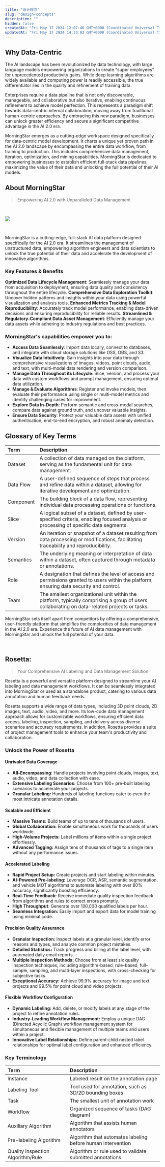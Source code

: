 ```yaml
---
title: "设计理念"
slug: "design-concepts"
description: ""
hidden: false
createdAt: "Fri May 17 2024 12:07:46 GMT+0000 (Coordinated Universal Time)"
updatedAt: "Fri May 17 2024 14:33:02 GMT+0000 (Coordinated Universal Time)"
---
```


## Why Data-Centric

The AI landscape has been revolutionized by data technology, with large language models empowering organizations to create "super employees" for unprecedented productivity gains. While deep learning algorithms are widely available and computing power is readily accessible, the true differentiator lies in the quality and refinement of training data.

Enterprises require a data pipeline that is not only discoverable, manageable, and collaborative but also iterative, enabling continuous refinement to achieve model perfection. This represents a paradigm shift towards data-centric internal collaboration, moving away from traditional human-centric approaches. By embracing this new paradigm, businesses can unlock greater efficiency and secure a significant competitive advantage in the AI 2.0 era.

MorningStar emerges as a cutting-edge workspace designed specifically for data-centric model development. It charts a unique yet proven path in the AI 2.0 landscape by encompassing the entire data workflow, from training to production. This includes comprehensive data management, iteration, optimization, and mining capabilities. MorningStar is dedicated to empowering businesses to establish efficient full-stack data pipelines, maximizing the value of their data and unlocking the full potential of their AI models.

## About MorningStar

> Empowering AI 2.0 with Unparalleled Data Management

<br />

![](https://files.readme.io/838d158-image.png)

<br />

MorningStar is a cutting-edge, full-stack AI data platform designed specifically for the AI 2.0 era. It streamlines the management of unstructured data, empowering algorithm engineers and data scientists to unlock the true potential of their data and accelerate the development of innovative algorithms.

### **Key Features & Benefits**

**Optimized Data Lifecycle Management**: Seamlessly manage your data from acquisition to deployment, ensuring data quality and consistency throughout the entire lifecycle.
**Comprehensive Data Exploration Toolkit**: Uncover hidden patterns and insights within your data using powerful visualization and analysis tools.
**Enhanced Metrics Tracking & Model Reproducibility**: Accurately track model performance, enabling data-driven decisions and ensuring reproducibility for reliable results.
**Streamlined & Regulatory-Compliant Data Asset Management**: Efficiently manage your data assets while adhering to industry regulations and best practices.

### **MorningStar's capabilities empower you to:**

- **Access Data Seamlessly**: Import data locally, connect to databases, and integrate with cloud storage solutions like OSS, OBS, and S3.
- **Visualize Data Intuitively**: Gain insights into your data through comprehensive visualizations of images, videos, point clouds, audio, and text, with multi-modal data rendering and version comparison.
- **Manage Data Throughout its Lifecycle**: Slice, version, and process your data with custom workflows and prompt management, ensuring optimal data utilization.
- **Manage & Evaluate Algorithms**: Register and invoke models, then evaluate their performance using single or multi-model metrics and identify challenging cases for improvement.
- **Explore Data In-Depth**: Perform semantic and cross-modal searches, compare data against ground truth, and uncover valuable insights.
- **Ensure Data Security**: Protect your valuable data assets with unified authentication, end-to-end encryption, and robust anomaly detection.

## Glossary of Key Terms

| Term      | Description                                                                                                                                  |
| :-------- | :------------------------------------------------------------------------------------------------------------------------------------------- |
| Dataset   | A collection of data managed on the platform, serving as the fundamental unit for data management.                                           |
| Data Flow | A user-defined sequence of steps that process and refine data within a dataset, allowing for iterative development and optimization.         |
| Component | The building block of a data flow, representing individual data processing operations or functions.                                          |
| Slice     | A logical subset of a dataset, defined by user-specified criteria, enabling focused analysis or processing of specific data segments.        |
| Version   | An iteration or snapshot of a dataset resulting from data processing or modifications, facilitating traceability and reproducibility.        |
| Semantics | The underlying meaning or interpretation of data within a dataset, often captured through metadata or annotations.                           |
| Role      | A designation that defines the level of access and permissions granted to users within the platform, ensuring data security and control.     |
| Team      | The smallest organizational unit within the platform, typically comprising a group of users collaborating on data-related projects or tasks. |

MorningStar sets itself apart from competitors by offering a comprehensive, user-friendly platform that simplifies the complexities of data management in the AI 2.0 era. Experience the future of AI data management with MorningStar and unlock the full potential of your data.

<br />

## Rosetta:

> Your Comprehensive AI Labeling and Data Management Solution

Rosetta is a powerful and versatile platform designed to streamline your AI labeling and data management workflows. It can be seamlessly integrated into MorningStar or used as a standalone product, catering to various data annotation and human feedback needs.

Rosetta supports a wide range of data types, including 3D point clouds, 2D images, text, audio, video, and more. Its low-code data management approach allows for customizable workflows, ensuring efficient data access, labeling, inspection, sampling, and delivery across diverse scenarios and accuracy requirements. In addition, Rosetta provides a suite of project management tools to enhance your team's productivity and collaboration.

### Unlock the Power of Rosetta

#### Unrivaled Data Coverage

- **All-Encompassing:**  Handle projects involving point clouds, images, text, audio, video, and data collection with ease.
- **Extensive Labeling Scenarios:** Choose from 100+ pre-built labeling scenarios to accelerate your projects.
- **Granular Labeling:**  Hundreds of labeling functions cater to even the most intricate annotation details.

#### Scalable and Efficient

- **Massive Teams:** Build teams of up to tens of thousands of users.
- **Global Collaboration:** Enable simultaneous work for thousands of users worldwide.
- **High-Volume Projects:** Label millions of items within a single project effortlessly.
- **Advanced Tagging:** Assign tens of thousands of tags to a single item without any performance issues.

#### Accelerated Labeling

- **Rapid Project Setup:** Create projects and start labeling within minutes.
- **AI-Powered Pre-labeling:**  Leverage OCR, ASR, semantic segmentation, and vehicle MOT algorithms to automate labeling with over 80% accuracy, significantly boosting efficiency.
- **Real-Time Feedback:**  Receive immediate quality inspection feedback from algorithms and rules to correct errors promptly.
- **High Throughput:** Generate over 100,000 qualified labels per hour.
- **Seamless Integration:** Easily import and export data for model training using minimal code.

#### Precision Quality Assurance

- **Granular Inspection:** Inspect labels at a granular level, identify error reasons and types, and analyze common project mistakes.
- **Detailed Statistics:** Track progress and billing at the label level, with automated daily email reports.
- **Multiple Inspection Methods:** Choose from at least six quality inspection techniques, including algorithm-based, rule-based, full-sample, sampling, and multi-layer inspections, with cross-checking for subjective tasks.
- **Exceptional Accuracy:** Achieve 99.9% accuracy for image and text projects and 99.5% for point cloud and video projects.

#### Flexible Workflow Configuration

- **Dynamic Labeling:** Add, delete, or modify labels at any stage of the project to refine annotation rules.
- **Industry-Leading Workflow Management:** Employ a unique DAG (Directed Acyclic Graph) workflow management system for simultaneous and flexible management of multiple teams and users within a project.
- **Innovative Label Relationships:** Define parent-child nested label relationships for optimal label configuration and enhanced efficiency.

### Key Terminology

| Term                              | Description                                                 |
| :-------------------------------- | :---------------------------------------------------------- |
| Instance                          | Labeled result on the annotation page                       |
| Labeling Tool                     | Tool used for annotation, such as 3D/2D bounding boxes      |
| Task                              | The smallest unit of annotation work                        |
| Workflow                          | Organized sequence of tasks (DAG diagram)                   |
| Auxiliary Algorithm               | Algorithm that assists human annotators                     |
| Pre-labeling Algorithm            | Algorithm that automates labeling before human intervention |
| Quality Inspection Algorithm/Rule | Algorithm or rule used to validate submitted annotations    |
